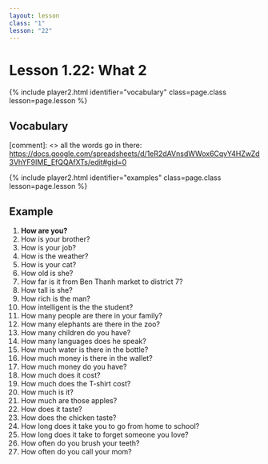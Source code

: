 ```yaml
---
layout: lesson
class: "1"
lesson: "22"
---
```



# Lesson 1.22: What 2


{% include player2.html identifier="vocabulary" class=page.class lesson=page.lesson %}
## Vocabulary 

[comment]: <>  all the words go in there: https://docs.google.com/spreadsheets/d/1eR2dAVnsdWWox6CqvY4HZwZd3VhYF9IME_EfQQAfXTs/edit#gid=0





{% include player2.html identifier="examples" class=page.class lesson=page.lesson %}

## Example
1. **How are you?**
2. How is your brother?
3. How is your job?
4. How is the weather?
5. How is your cat?
6. How old is she?
7. How far is it from Ben Thanh market to district 7?
8. How tall is she?
9. How rich is the man?
10. How intelligent is the the student?
11. How many people are there in your family?
12. How many elephants are there in the zoo?
13. How many children do you have?
14. How many languages does he speak?
15. How much water is there in the bottle?
16. How much money is there in the wallet?
15. How much money do you have? 
16. How much does it cost?
17. How much does the T-shirt cost?
18. How much is it?
19. How much are those apples?
20. How does it taste?
21. How does the chicken taste?
22. How long does it take you to go from home to school?
23. How long does it take to forget someone you love?
24. How often do you brush your teeth?
25. How often do you call your mom?